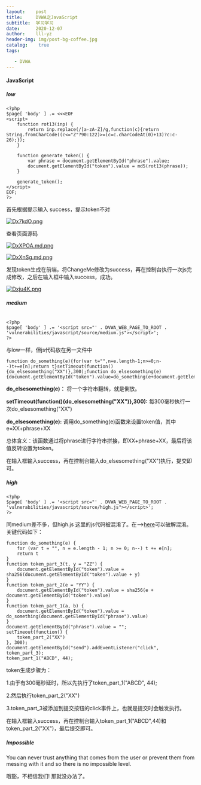 ```yaml
---
layout:    post
title:     DVWA之JavaScript
subtitle:  学习学习
date:      2020-12-07
author:    lll-yz
header-img: img/post-bg-coffee.jpg
catalog:    true
tags:

   - DVWA
---
```


#### JavaScript

##### low

```
<?php
$page[ 'body' ] .= <<<EOF
<script>
	function rot13(inp) {
        return inp.replace(/[a-zA-Z]/g,function(c){return String.fromCharCode((c<="Z"?90:122)>=(c=c.charCodeAt(0)+13)?c:c-26);});
    }

    function generate_token() {
        var phrase = document.getElementById("phrase").value;
        document.getElementById("token").value = md5(rot13(phrase));
    }

    generate_token();
</script>
EOF;
?>
```

首先根据提示输入 success，提示token不对

[![Dx7kdO.png](https://s3.ax1x.com/2020/12/07/Dx7kdO.png)](https://imgchr.com/i/Dx7kdO)

查看页面源码

[![DxXPOA.md.png](https://s3.ax1x.com/2020/12/07/DxXPOA.md.png)](https://imgchr.com/i/DxXPOA)

[![DxXnSg.md.png](https://s3.ax1x.com/2020/12/07/DxXnSg.md.png)](https://imgchr.com/i/DxXnSg)

发现token生成在前端，将ChangeMe修改为success，再在控制台执行一次js完成修改，之后在输入框中输入success，成功。

[![Dxju4K.png](https://s3.ax1x.com/2020/12/07/Dxju4K.png)](https://imgchr.com/i/Dxju4K)

##### medium

```

<?php
$page[ 'body' ] .= '<script src="' . DVWA_WEB_PAGE_TO_ROOT . 'vulnerabilities/javascript/source/medium.js"></script>';
?>
```

与low一样，但js代码放在另一文件中

```
function do_something(e){for(var t="",n=e.length-1;n>=0;n--)t+=e[n];return t}setTimeout(function(){do_elsesomething("XX")},300);function do_elsesomething(e){document.getElementById("token").value=do_something(e+document.getElementById("phrase").value+"XX")}
```

**do_elsesomething(e)：**  将一个字符串翻转，就是倒放。

**setTimeout(function(){do_elsesomething("XX")},300):** 每300毫秒执行一次do_elsesomething("XX")

**do_elsesomething(e):** 调用do_something(e)函数来设置token值，其中e=XX+phrase+XX

总体含义：该函数通过将phrase进行字符串拼接，即XX+phrase+XX，最后将该值反转设置为token。

在输入框输入success，再在控制台输入do_elsesomething("XX")执行，提交即可。

##### high

```
<?php
$page[ 'body' ] .= '<script src="' . DVWA_WEB_PAGE_TO_ROOT . 'vulnerabilities/javascript/source/high.js"></script>';
?>
```

同medium差不多，但high.js 这里的js代码被混淆了。在-->[here](http://deobfuscatejavascript.com
)可以破解混淆。关键代码如下：

```
function do_something(e) {
    for (var t = "", n = e.length - 1; n >= 0; n--) t += e[n];
    return t
}
function token_part_3(t, y = "ZZ") {
    document.getElementById("token").value = sha256(document.getElementById("token").value + y)
}
function token_part_2(e = "YY") {
    document.getElementById("token").value = sha256(e + document.getElementById("token").value)
}
function token_part_1(a, b) {
    document.getElementById("token").value = do_something(document.getElementById("phrase").value)
}
document.getElementById("phrase").value = "";
setTimeout(function() {
    token_part_2("XX")
}, 300);
document.getElementById("send").addEventListener("click", token_part_3);
token_part_1("ABCD", 44);
```

token生成步骤为：

1.由于有300毫秒延时，所以先执行了token_part_1("ABCD", 44);

2.然后执行token_part_2("XX")

3.token_part_3被添加到提交按钮的click事件上，也就是提交时会触发执行。

在输入框输入success，再在控制台输入token_part_1("ABCD",44)和token_part_2("XX")，最后提交即可。

##### Impossible

You can never trust anything that comes from the user or prevent them from messing with it and so there is no impossible level. 

哦豁，不相信我们! 那就没办法了。

